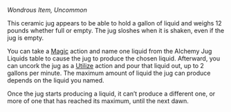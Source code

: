 _Wondrous Item, Uncommon_

This ceramic jug appears to be able to hold a gallon of liquid and weighs 12 pounds whether full or empty. The jug sloshes when it is shaken, even if the jug is empty.

You can take a [Magic](https://www.dndbeyond.com/sources/dnd/free-rules/rules-glossary#MagicAction) action and name one liquid from the Alchemy Jug Liquids table to cause the jug to produce the chosen liquid. Afterward, you can uncork the jug as a [Utilize](https://www.dndbeyond.com/sources/dnd/free-rules/rules-glossary#UtilizeAction) action and pour that liquid out, up to 2 gallons per minute. The maximum amount of liquid the jug can produce depends on the liquid you named.

Once the jug starts producing a liquid, it can’t produce a different one, or more of one that has reached its maximum, until the next dawn.